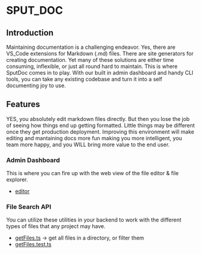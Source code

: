 # SPUT_DOC

## Introduction

Maintaining documentation is a challenging endeavor. Yes, there are VS_Code extensions for Markdown (.md) files. There are site generators for creating documentation. Yet many of these solutions are either time consuming, inflexible, or just all round hard to maintain. This is where SputDoc comes in to play. With our built in admin dashboard and handy CLI tools, you can take any existing codebase and turn it into a self documenting joy to use.

## Features

YES, you absolutely edit markdown files directly. But then you lose the job of seeing how things end up getting formatted. Little things may be different once they get production deployment. Improving this environment will make editing and mantaining docs more fun making you more intelligent, you team more happy, and you WILL bring more value to the end user.

### Admin Dashboard

This is where you can fire up with the web view of the file editor & file explorer.

- [editor](./editor/)

### File Search API

You can utilize these utilities in your backend to work with the different types of files that any project may have.

- [getFiles.ts](./packer/getFiles.ts) -> get all files in a directory, or filter them
- [getFiles.test.ts](./jest/getFiles.ts)
